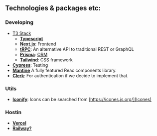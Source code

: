 ## Technologies & packages etc:
### Developing
- [T3 Stack](https://create.t3.gg/)
  - [**Typescript**](https://www.typescriptlang.org/)
  - [**Next.js**](https://nextjs.org/): Frontend
  - [**tRPC**](https://trpc.io/): An alternative API to traditional REST or GraphQL
  - [**Prisma**](https://www.prisma.io/): [ORM](https://www.prisma.io/dataguide/types/relational/what-is-an-orm#what-is-an-orm)
  - [**Tailwind**](https://tailwindcss.com/): CSS framework
- [**Cypress**](https://www.cypress.io/ ): Testing
- [**Mantine**](https://mantine.dev/core/list/) A fully featured Reac components library.
- [**Clerk**](https://clerk.com/): For authentication if we decide to implement that.

### Utils
- [**Iconify**](https://docs.iconify.design/icon-components/react/): Icons can be searched from [https://icones.js.org/](Icones)
 
 
### Hostin
- [**Vercel**](https://vercel.com/)
- [**Railway?**](https://railway.app/)
